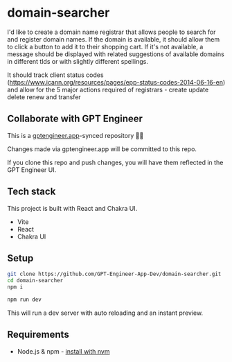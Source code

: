 # domain-searcher

I'd like to create a domain name registrar that allows people to search for and register domain names. If the domain is available, it should allow them to click a button to add it to their shopping cart. If it's not available, a message should be displayed with related suggestions of available domains in different tlds or with slightly different spellings.

It should track client status codes (https://www.icann.org/resources/pages/epp-status-codes-2014-06-16-en) and allow for the 5 major actions required of registrars - create update delete renew and transfer

## Collaborate with GPT Engineer

This is a [gptengineer.app](https://gptengineer.app)-synced repository 🌟🤖

Changes made via gptengineer.app will be committed to this repo.

If you clone this repo and push changes, you will have them reflected in the GPT Engineer UI.

## Tech stack

This project is built with React and Chakra UI.

- Vite
- React
- Chakra UI

## Setup

```sh
git clone https://github.com/GPT-Engineer-App-Dev/domain-searcher.git
cd domain-searcher
npm i
```

```sh
npm run dev
```

This will run a dev server with auto reloading and an instant preview.

## Requirements

- Node.js & npm - [install with nvm](https://github.com/nvm-sh/nvm#installing-and-updating)
